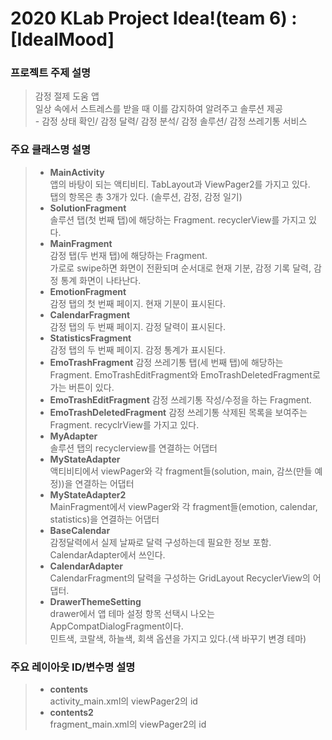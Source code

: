 # 2020 KLab Project Idea!(team 6) : [IdealMood]
### 프로젝트 주제 설명
> 감정 절제 도움 앱    
> 일상 속에서 스트레스를 받을 때 이를 감지하여 알려주고 솔루션 제공     
>     - 감정 상태 확인/ 감정 달력/ 감정 분석/ 감정 솔루션/ 감정 쓰레기통 서비스     
   
### 주요 클래스명 설명
> * **MainActivity**   
>     앱의 바탕이 되는 액티비티. TabLayout과 ViewPager2를 가지고 있다.   
>     탭의 항목은 총 3개가 있다. (솔루션, 감정, 감정 일기)
> * **SolutionFragment**   
>     솔루션 탭(첫 번째 탭)에 해당하는 Fragment. recyclerView를 가지고 있다.     
> * **MainFragment**   
>     감정 탭(두 번재 탭)에 해당하는 Fragment.   
>     가로로 swipe하면 화면이 전환되며 순서대로 현재 기분, 감정 기록 달력, 감정 통계 화면이 나타난다.   
> * **EmotionFragment**   
>     감정 탭의 첫 번째 페이지. 현재 기분이 표시된다.   
> * **CalendarFragment**   
>     감정 탭의 두 번째 페이지. 감정 달력이 표시된다.   
> * **StatisticsFragment**   
>     감정 탭의 두 번째 페이지. 감정 통계가 표시된다.
> * **EmoTrashFragment**
>     감정 쓰레기통 탭(세 번째 탭)에 해당하는 Fragment. EmoTrashEditFragment와
>     EmoTrashDeletedFragment로 가는 버튼이 있다.
> * **EmoTrashEditFragment**
>     감정 쓰레기통 작성/수정을 하는 Fragment.
> * **EmoTrashDeletedFragment**
>     감정 쓰레기통 삭제된 목록을 보여주는 Fragment. recyclrView를 가지고 있다.
> * **MyAdapter**   
>     솔루션 탭의 recyclerview를 연결하는 어댑터      
> * **MyStateAdapter**   
>     액티비티에서 viewPager와 각 fragment들(solution, main, 감쓰(만들 예정))을 연결하는 어댑터   
> * **MyStateAdapter2**   
>     MainFragment에서 viewPager와 각 fragment들(emotion, calendar, statistics)을 연결하는 어댑터   
> * **BaseCalendar**   
>     감정달력에서 실제 날짜로 달력 구성하는데 필요한 정보 포함.   
>     CalendarAdapter에서 쓰인다.
> * **CalendarAdapter**   
>     CalendarFragment의 달력을 구성하는 GridLayout RecyclerView의 어댑터.   
> * **DrawerThemeSetting**   
>     drawer에서 앱 테마 설정 항목 선택시 나오는 AppCompatDialogFragment이다.   
>     민트색, 코랄색, 하늘색, 회색 옵션을 가지고 있다.(색 바꾸기 변경 테마)   

### 주요 레이아웃 ID/변수명 설명
> * **contents**   
>     activity_main.xml의 viewPager2의 id   
> * **contents2**   
>     fragment_main.xml의 viewPager2의 id   
